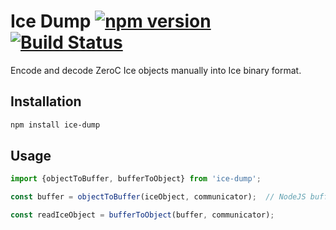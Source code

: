 # Ice Dump [![npm version][npm-image]][npm-url] [![Build Status][travis-image]][travis-url]

Encode and decode ZeroC Ice objects manually into Ice binary format.

## Installation

```bash
npm install ice-dump
```

## Usage

```js
import {objectToBuffer, bufferToObject} from 'ice-dump';

const buffer = objectToBuffer(iceObject, communicator);  // NodeJS buffer

const readIceObject = bufferToObject(buffer, communicator);
```

[npm-image]: https://badge.fury.io/js/ice-dump.svg
[npm-url]: https://badge.fury.io/js/ice-dump
[travis-image]: https://travis-ci.org/aikoven/ice-dump.svg?branch=master
[travis-url]: https://travis-ci.org/aikoven/ice-dump